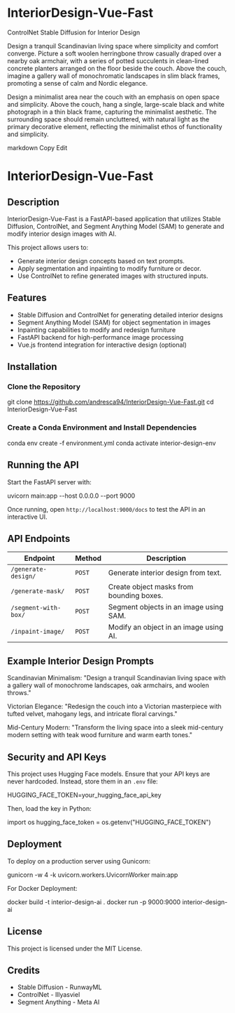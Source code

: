 # InteriorDesign-Vue-Fast

ControlNet Stable Diffusion for Interior Design

Design a tranquil Scandinavian living space where simplicity and comfort converge. Picture a soft woolen herringbone throw casually draped over a nearby oak armchair, with a series of potted succulents in clean-lined concrete planters arranged on the floor beside the couch. Above the couch, imagine a gallery wall of monochromatic landscapes in slim black frames, promoting a sense of calm and Nordic elegance.

Design a minimalist area near the couch with an emphasis on open space and simplicity. Above the couch, hang a single, large-scale black and white photograph in a thin black frame, capturing the minimalist aesthetic. The surrounding space should remain uncluttered, with natural light as the primary decorative element, reflecting the minimalist ethos of functionality and simplicity.


markdown
Copy
Edit
# InteriorDesign-Vue-Fast

## Description

InteriorDesign-Vue-Fast is a FastAPI-based application that utilizes Stable Diffusion, ControlNet, and Segment Anything Model (SAM) to generate and modify interior design images with AI.

This project allows users to:
- Generate interior design concepts based on text prompts.
- Apply segmentation and inpainting to modify furniture or decor.
- Use ControlNet to refine generated images with structured inputs.

## Features

- Stable Diffusion and ControlNet for generating detailed interior designs
- Segment Anything Model (SAM) for object segmentation in images
- Inpainting capabilities to modify and redesign furniture
- FastAPI backend for high-performance image processing
- Vue.js frontend integration for interactive design (optional)

## Installation

### Clone the Repository

git clone https://github.com/andresca94/InteriorDesign-Vue-Fast.git cd InteriorDesign-Vue-Fast


### Create a Conda Environment and Install Dependencies

conda env create -f environment.yml conda activate interior-design-env

## Running the API

Start the FastAPI server with:

uvicorn main:app --host 0.0.0.0 --port 9000

Once running, open `http://localhost:9000/docs` to test the API in an interactive UI.

## API Endpoints

| Endpoint                 | Method  | Description                                      |
|--------------------------|---------|--------------------------------------------------|
| `/generate-design/`      | `POST`  | Generate interior design from text.             |
| `/generate-mask/`        | `POST`  | Create object masks from bounding boxes.        |
| `/segment-with-box/`     | `POST`  | Segment objects in an image using SAM.          |
| `/inpaint-image/`        | `POST`  | Modify an object in an image using AI.          |

## Example Interior Design Prompts

Scandinavian Minimalism:
"Design a tranquil Scandinavian living space with a gallery wall of monochrome landscapes, oak armchairs, and woolen throws."

Victorian Elegance:
"Redesign the couch into a Victorian masterpiece with tufted velvet, mahogany legs, and intricate floral carvings."

Mid-Century Modern:
"Transform the living space into a sleek mid-century modern setting with teak wood furniture and warm earth tones."

## Security and API Keys

This project uses Hugging Face models. Ensure that your API keys are never hardcoded. Instead, store them in an `.env` file:

HUGGING_FACE_TOKEN=your_hugging_face_api_key

Then, load the key in Python:

import os hugging_face_token = os.getenv("HUGGING_FACE_TOKEN")

## Deployment

To deploy on a production server using Gunicorn:

gunicorn -w 4 -k uvicorn.workers.UvicornWorker main:app

For Docker Deployment:

docker build -t interior-design-ai . docker run -p 9000:9000 interior-design-ai

## License

This project is licensed under the MIT License.

## Credits

- Stable Diffusion - RunwayML
- ControlNet - lllyasviel
- Segment Anything - Meta AI
